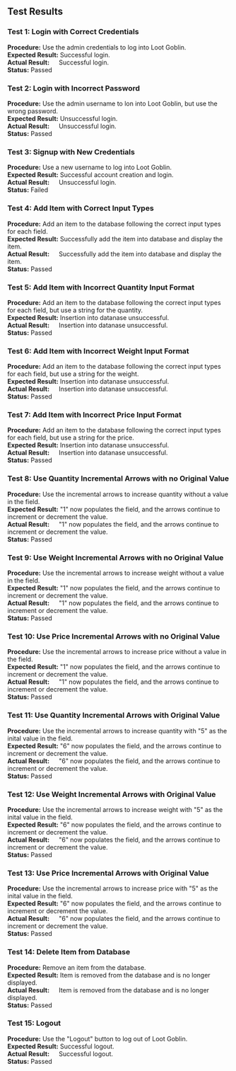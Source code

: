 ## Test Results ##

### Test 1: Login with Correct Credentials ###
**Procedure:** Use the admin credentials to log into Loot Goblin. \
**Expected Result:** Successful login. \
**Actual Result:&emsp;&nbsp;** Successful login. \
**Status:** Passed

### Test 2: Login with Incorrect Password ###
**Procedure:** Use the admin username to lon into Loot Goblin, but use the wrong password. \
**Expected Result:** Unsuccessful login. \
**Actual Result:&emsp;&nbsp;** Unsuccessful login. \
**Status:** Passed

### Test 3: Signup with New Credentials ###
**Procedure:** Use a new username to log into Loot Goblin. \
**Expected Result:** Successful account creation and login. \
**Actual Result:&emsp;&nbsp;** Unsuccessful login. \
**Status:** Failed

### Test 4: Add Item with Correct Input Types ###
**Procedure:** Add an item to the database following the correct input types for each field. \
**Expected Result:** Successfully add the item into database and display the item. \
**Actual Result:&emsp;&nbsp;** Successfully add the item into database and display the item. \
**Status:** Passed

### Test 5: Add Item with Incorrect Quantity Input Format ###
**Procedure:** Add an item to the database following the correct input types for each field, but use a string for the quantity. \
**Expected Result:** Insertion into datanase unsuccessful. \
**Actual Result:&emsp;&nbsp;** Insertion into datanase unsuccessful. \
**Status:** Passed

### Test 6: Add Item with Incorrect Weight Input Format ###
**Procedure:** Add an item to the database following the correct input types for each field, but use a string for the weight. \
**Expected Result:** Insertion into datanase unsuccessful. \
**Actual Result:&emsp;&nbsp;** Insertion into datanase unsuccessful. \
**Status:** Passed

### Test 7: Add Item with Incorrect Price Input Format ###
**Procedure:** Add an item to the database following the correct input types for each field, but use a string for the price. \
**Expected Result:** Insertion into datanase unsuccessful. \
**Actual Result:&emsp;&nbsp;** Insertion into datanase unsuccessful. \
**Status:** Passed

### Test 8: Use Quantity Incremental Arrows with no Original Value ###
**Procedure:** Use the incremental arrows to increase quantity without a value in the field. \
**Expected Result:** "1" now populates the field, and the arrows continue to increment or decrement the value. \
**Actual Result:&emsp;&nbsp;** "1" now populates the field, and the arrows continue to increment or decrement the value. \
**Status:** Passed

### Test 9: Use Weight Incremental Arrows with no Original Value ###
**Procedure:** Use the incremental arrows to increase weight without a value in the field. \
**Expected Result:** "1" now populates the field, and the arrows continue to increment or decrement the value. \
**Actual Result:&emsp;&nbsp;** "1" now populates the field, and the arrows continue to increment or decrement the value. \
**Status:** Passed

### Test 10: Use Price Incremental Arrows with no Original Value ###
**Procedure:** Use the incremental arrows to increase price without a value in the field. \
**Expected Result:** "1" now populates the field, and the arrows continue to increment or decrement the value. \
**Actual Result:&emsp;&nbsp;** "1" now populates the field, and the arrows continue to increment or decrement the value. \
**Status:** Passed

### Test 11: Use Quantity Incremental Arrows with Original Value ###
**Procedure:** Use the incremental arrows to increase quantity with "5" as the inital value in the field. \
**Expected Result:** "6" now populates the field, and the arrows continue to increment or decrement the value. \
**Actual Result:&emsp;&nbsp;** "6" now populates the field, and the arrows continue to increment or decrement the value. \
**Status:** Passed

### Test 12: Use Weight Incremental Arrows with Original Value ###
**Procedure:** Use the incremental arrows to increase weight with "5" as the inital value in the field. \
**Expected Result:** "6" now populates the field, and the arrows continue to increment or decrement the value. \
**Actual Result:&emsp;&nbsp;** "6" now populates the field, and the arrows continue to increment or decrement the value. \
**Status:** Passed

### Test 13: Use Price Incremental Arrows with Original Value ###
**Procedure:** Use the incremental arrows to increase price with "5" as the inital value in the field. \
**Expected Result:** "6" now populates the field, and the arrows continue to increment or decrement the value. \
**Actual Result:&emsp;&nbsp;** "6" now populates the field, and the arrows continue to increment or decrement the value. \
**Status:** Passed

### Test 14: Delete Item from Database ###
**Procedure:** Remove an item from the database. \
**Expected Result:** Item is removed from the database and is no longer displayed. \
**Actual Result:&emsp;&nbsp;** Item is removed from the database and is no longer displayed. \
**Status:** Passed

### Test 15: Logout ###
**Procedure:** Use the "Logout" button to log out of Loot Goblin. \
**Expected Result:** Successful logout. \
**Actual Result:&emsp;&nbsp;** Successful logout. \
**Status:** Passed

